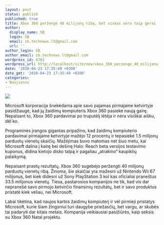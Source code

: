 ```yaml
---
layout: post
status: publish
published: true
title: Xbox 360 peržengė 40 milijonų ribą, bet viskas nėra taip gerai
author:
  display_name: SB
  login: SB
  email: sb.technews.lt@gmail.com
  url: ''
author_login: SB
author_email: sb.technews.lt@gmail.com
wordpress_id: 4762
wordpress_url: http://localhost/site/new/xbox_360_perzenge_40_milijonu_riba_bet_viskas_nera_taip_gerai/
date: '2010-04-23 17:35:49 +0300'
date_gmt: '2010-04-23 17:35:49 +0300'
categories:
- Naujienos
---
```

<div class="imgright"><img src="http://t1.gstatic.com/images?q=tbn:KCPpOjcQaxScHM:http://news.cnet.com/i/ne/p/2005/Xbox360full_500x526.jpg"  /></div>
<p>Microsoft korporacija šnekėdama apie savo pajamas pirmajame ketvirtyje pasidžiaugė, kad jų žaidimų kompiuteris Xbox 360 pasiekė naują gairę. Nepaisant to, Xbox 360 pardavimai po truputėlį lėtėja ir nėra visiškai aišku, dėl ko.</p>
<p>Programinės įrangos gigantas pripažino, kad žaidimų kompiuterio pardavimai pirmajame ketvirtyje mažėjo 12 procentų ir tepasiekė 1.5 milijonų parduotų vienetų skaičių. Mažėjimas buvo matomas net šiuo metu, kai Microsoft dalina į kairę bei dešinę Halo: Reach beta versijos testavimo kuponus, didina kietojo disko talpą ir pagaliau „atrakino“ kaupiklių palaikymą.</p>
<p>Nepaisant prastų rezultatų, Xbox 360 sugebėjo peržengti 40 milijonų parduotų vienetų ribą. Žinoma, šie skaičiai yra mažesni už Nintendo Wii 67 milijonus, bet kiek didesni už Sony PlayStation 3 kol kas oficialiai praneštus 33.5 milijonus vienetų. Tiesa, pastarosios kompanijos ne tik, kad vis dar nepranešė savo pirmojo ketvirčio finansinių rezultatų, bet ir savo produktus pristatė kiek vėliau, nei Microsoft. </p>
<p>Labai tikėtina, kad naujos kartos žaidimų kompiuterį ir vėl pirmieji pristatys Microsoft, kurie šiam žingsniui turi daugybe priežasčių, bet vargu, ar skubės tai padaryti dar kitais metais. Kompanija veikiausiai pasižiūrės, kaip seksis su Xbox 360 Natal projektu.<br /></p>
